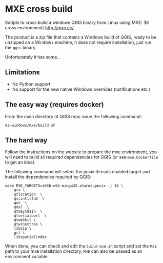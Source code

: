 # MXE cross build

Scripts to cross build a windows QGIS binary from Linux using MXE:
(M cross environment) http://mxe.cc/

The product is a zip file that contains a Windows build of QGIS,
ready to be unzipped on a Windows machine, it does not require
installation, just run the `qgis` binary.

Unfortunately it has some...

## Limitations

- No Python support
- No support for the new native Windows overrides (notifications etc.)

## The easy way (requires docker)

From the main directory of QGIS repo issue the following command:

```
ms-windows/mxe/build.sh
```

## The hard way

Follow the instructions on the website to prepare the mxe environment, you
will need to build all required dependencies for QGIS (or see `mxe.Dockerfile` to get an idea).

The following command will select the posix threads enabled target and install
the dependencies required by QGIS:

```
make MXE_TARGETS=i686-w64-mingw32.shared.posix -j 16 \
    qca \
    qtlocation  \
    qscintilla2  \
    qwt  \
    gdal  \
    qtkeychain  \
    qtserialport  \
    qtwebkit \
    qtwinextras \
    libzip \
    gsl \
    libspatialindex
```

When done, you can check and edit the `build-mxe.sh` script and set the `MXE` path to your mxe installation directory, `MXE` can also be passed as an environment variable.

